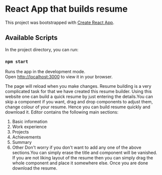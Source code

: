 # React App that builds resume

This project was bootstrapped with [Create React App](https://github.com/facebook/create-react-app).

## Available Scripts

In the project directory, you can run:

### `npm start`

Runs the app in the development mode.\
Open [http://localhost:3000](http://localhost:3000) to view it in your browser.

The page will reload when you make changes.
Resume building is a very complicated task for that we have created this resume builder.
Using this website one can build a quick resume by just entering the details.You can skip a component if you want,
drag and drop components to adjust them, change colour of your resume. Hence you can build resume quickly and download it.
Editor contains the following main sections:
1) Basic information
2) Work experience
3) Projects
4) Achievements
5) Summary 
6) Other
Don't worry if you don't want to add any one of the above sections.You can simply erase the title and component will be vanished.
If you are not liking layout of the resume then you can simply drag the whole component and place it somewhere else.
Once you are done download the resume.

